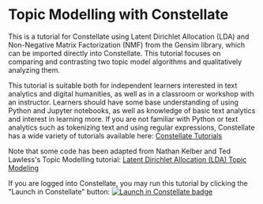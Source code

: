 # Topic Modelling with Constellate
This is a tutorial for Constellate using Latent Dirichlet Allocation (LDA) and Non-Negative Matrix Factorization (NMF) from the Gensim library, which can be imported directly into Constellate. This tutorial focuses on comparing and contrasting two topic model algorithms and qualitatively analyzing them.

This tutorial is suitable both for independent learners interested in text analytics and digital humanities, as well as in a classroom or workshop with an instructor. Learners should have some base understanding of using Python and Jupyter notebooks, as well as knowledge of basic text analytics and interest in learning more. If you are not familiar with Python or text analytics such as tokenizing text and using regular expressions, Constellate has a wide variety of tutorials available here: [Constellate Tutorials](https://constellate.org/tutorials)

Note that some code has been adapted from Nathan Kelber and Ted Lawless's Topic Modelling tutorial: [Latent Dirichlet Allocation (LDA) Topic Modeling
](https://github.com/ithaka/tdm-notebooks/blob/master/topic-modeling.ipynb)

If you are logged into Constellate, you may run this tutorial by clicking the "Launch in Constellate" button: [![Launch in Constellate badge](https://constellate.org/images/constellate-badge.svg)](https://constellate.org/notebook/own/?repo=https%3A%2F%2Fgithub.com%2Fpaulkdata%2Ftopic_modelling_with_constellate&urlpath=tree%2Ftopic_modelling_with_constellate)
